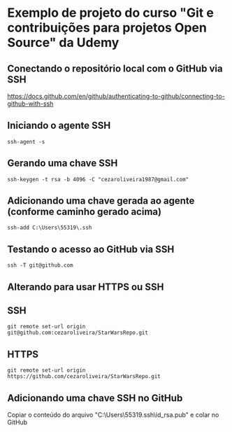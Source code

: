 # Exemplo de projeto do curso "Git e contribuições para projetos Open Source" da Udemy

## Conectando o repositório local com o GitHub via SSH
https://docs.github.com/en/github/authenticating-to-github/connecting-to-github-with-ssh

## Iniciando o agente SSH
```
ssh-agent -s
```

## Gerando uma chave SSH
```
ssh-keygen -t rsa -b 4096 -C "cezaroliveira1987@gmail.com"
```

## Adicionando uma chave gerada ao agente (conforme caminho gerado acima)
```
ssh-add C:\Users\55319\.ssh
```

## Testando o acesso ao GitHub via SSH
```
ssh -T git@github.com
```

## Alterando para usar HTTPS ou SSH
## SSH
```
git remote set-url origin git@github.com:cezaroliveira/StarWarsRepo.git
```
## HTTPS
```
git remote set-url origin https://github.com/cezaroliveira/StarWarsRepo.git
```

## Adicionando uma chave SSH no GitHub
Copiar o conteúdo do arquivo "C:\Users\55319\.ssh\id_rsa.pub" e colar no GitHub
